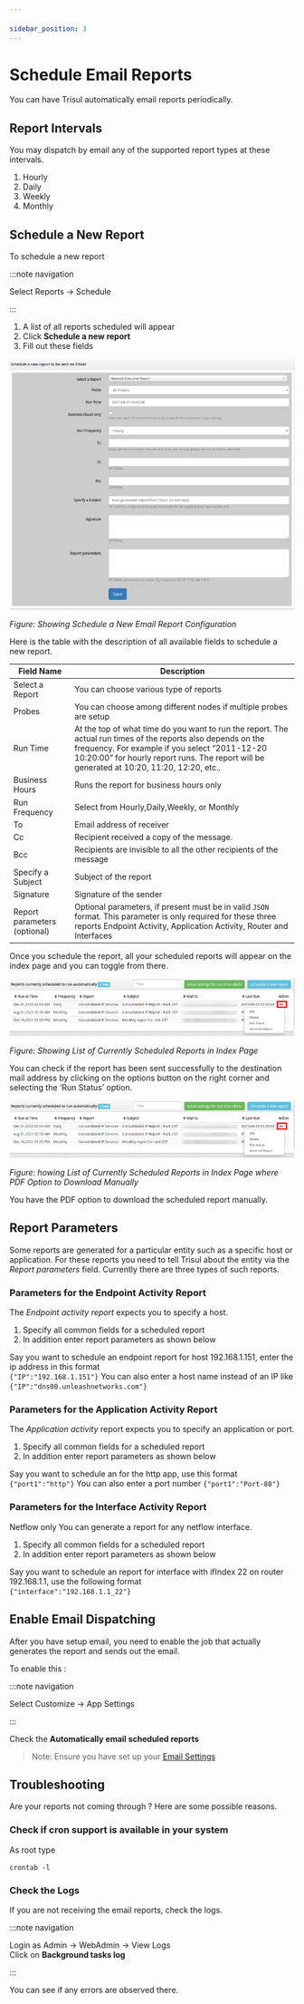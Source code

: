 ```yaml
---

sidebar_position: 3
---
```


# Schedule Email Reports

You can have Trisul automatically email reports periodically.

## Report Intervals

You may dispatch by email any of the supported report types at these intervals.

1. Hourly
2. Daily
3. Weekly
4. Monthly

## Schedule a New Report

To schedule a new report

:::note navigation

Select Reports → Schedule

:::

1. A list of all reports scheduled will appear
2. Click **Schedule a new report**
3. Fill out these fields

![](images/schedule_new_report.png)

*Figure: Showing Schedule a New Email Report Configuration*

Here is the table with the description of all available fields to schedule a new report.

| Field Name                   | Description                                                                                                                                                                                                                                                  |
| ---------------------------- | ------------------------------------------------------------------------------------------------------------------------------------------------------------------------------------------------------------------------------------------------------------ |
| Select a Report              | You can choose various type of reports                                                                                                                                                                                                                       |
| Probes                       | You can choose among different nodes if multiple probes are setup                                                                                                                                                                                            |
| Run Time                     | At the top of what time do you want to run the report. The actual run times of the reports also depends on the frequency. For example if you select “2011-12-20 10:20:00” for hourly report runs. The report will be generated at 10:20, 11:20, 12:20, etc.. |
| Business Hours               | Runs the report for business hours only                                                                                                                                                                                                                      |
| Run Frequency                | Select from Hourly,Daily,Weekly, or Monthly                                                                                                                                                                                                                  |
| To                           | Email address of receiver                                                                                                                                                                                                                                    |
| Cc                           | Recipient received a copy of the message.                                                                                                                                                                                                                    |
| Bcc                          | Recipients are invisible to all the other recipients of the message                                                                                                                                                                                          |
| Specify a Subject            | Subject of the report                                                                                                                                                                                                                                        |
| Signature                    | Signature of the sender                                                                                                                                                                                                                                      |
| Report parameters (optional) | Optional parameters, if present must be in valid `JSON` format. This parameter is only required for these three reports Endpoint Activity, Application Activity, Router and Interfaces                                                                       |

Once you schedule the report, all your scheduled reports will appear on the index page and you can toggle from there.

![](images/sched_report.png)

*Figure: Showing List of Currently Scheduled Reports in Index Page*

You can check if the report has been sent successfully to the 
destination mail address by clicking on the options button on the right 
corner and selecting the ‘Run Status’ option.

![](images/sched_report.png)

*Figure: howing List of Currently Scheduled Reports in Index Page where PDF Option to Download Manually*

You have the PDF option to download the scheduled report manually.

## Report Parameters

Some reports are generated for a particular entity such as a specific
 host or application. For these reports you need to tell Trisul about 
the entity via the *Report parameters* field. Currently there are three types of such reports.

### Parameters for the Endpoint Activity Report

The *Endpoint activity report* expects you to specify a host.

1. Specify all common fields for a scheduled report
2. In addition enter report parameters as shown below

Say you want to schedule an endpoint report for host 192.168.1.151, enter the ip address in this format  
`{"IP":"192.168.1.151"}` You can also enter a host name instead of an IP like `{"IP":"dns00.unleashnetworks.com"}`

### Parameters for the Application Activity Report

The *Application activity* report expects you to specify an application or port.

1. Specify all common fields for a scheduled report
2. In addition enter report parameters as shown below

Say you want to schedule an for the http app, use this format  
`{"port1":"http"}` You can also enter a port number `{"port1":"Port-80"}`

### Parameters for the Interface Activity Report

Netflow only You can generate a report for any netflow interface.

1. Specify all common fields for a scheduled report
2. In addition enter report parameters as shown below

Say you want to schedule an report for interface with ifIndex 22 on router 192.168.1.1, use the following format  
`{"interface":"192.168.1.1_22"}`

## Enable Email Dispatching

After you have setup email, you need to enable the job that actually generates the report and sends out the email.

To enable this :

:::note navigation

Select Customize → App Settings

:::

Check the **Automatically email scheduled reports**

> Note: Ensure you have set up your [Email Settings](/docs/ug/reports/emailsettings)

## Troubleshooting

Are your reports not coming through ? Here are some possible reasons.

### Check if cron support is available in your system

As root type

```
crontab -l
```

### Check the Logs

If you are not receiving the email reports, check the logs.

:::note navigation

Login as Admin → WebAdmin → View Logs  
Click on **Background tasks log**

:::

You can see if any errors are observed there.
